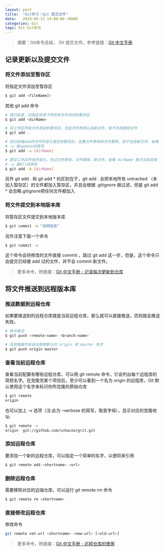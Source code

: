 ```yaml
---
layout: post
title:  "Git学习：Git 提交文件"
date:   2019-09-13 14:00:00 +0800
categories: Git
tags: Git Git命令
---
```


> 摘要：Git命令总结， Git 提交文件。参考链接：[Git 中文手册](https://git-reference.readthedocs.io/zh_CN/latest/)

## 记录更新以及提交文件

### 将文件添加至暂存区

将指定文件添加至暂存区
```sh
$ git add <fileName]>
```

其他 git add 命令
```sh
# 递归目录，将指定目录下的所有文件添加到暂存区
$ git add <dirName>

# 将工作区所有文件添加到暂存区，包括文件修改以及新文件，但不包括删除文件
$ git add .

# 将已经被add的文件的变化提交到暂存区，包裹文件修改和文件删除，但不包括新文件。省略 dirName 表示当前目录
# -u 是update的简写
$ git add -u [dirName]

# 提交工作区所有的变化，包过文件修改，文件删除，新文件。省略 dirName 表示当前目录
# -u 是All的简写
$ git add -A [dirName]
```

另外 git add . 和 git add * 的区别在于，git add . 会把本地所有 untracked （未加入暂存区）的文件都加入暂存区，并且会根据 .gitignore 做过滤，但是 git add * 会忽略.gitignore把任何文件都加入

### 将文件提交到本地版本库

将暂存区文件提交到本地版本库
```sh
$ git commit -m "说明信息"
```

另外注意下面一个命令
```sh
$ git commit -a
```

这个命令会将修改的文件直接 commit ，跳过 git add 这一步，但是，这个命令只会提交已经被 add 过的文件，并不会 commit 新文件。

> 更多命令，附链接：[Git 中文手册 - 记录每次更新到仓库](https://git-reference.readthedocs.io/zh_CN/latest/Git-Basics/Recording-Changes-to-the-Repository/)

## 将文件推送到远程版本库

### 推送数据到远程仓库

如果要推送到的远程仓库就是当前远程仓库，那么就可以直接推送，否则就会推送失败。

```sh
# 命令格式
$ git push <remote-name> <branch-name>

# 克克隆操作会自动使用默认的 origin 和 master 名字
$ git push origin master
```

### 查看当前远程仓库

查看当前配置有哪些远程仓库，可以用 git remote 命令，它会列出每个远程库的简短名字。在克隆完某个项目后，至少可以看到一个名为 origin 的远程库，Git 默认使用这个名字来标识你所克隆的原始仓库
```sh
$ git remote
origin
```

也可以加上 -v 选项（注:此为 –verbose 的简写，取首字母），显示对应的克隆地址:
```sh
$ git remote -v
origin  git://github.com/schacon/grit.git
```

### 添加远程仓库

要添加一个新的远程仓库，可以指定一个简单的名字，以便将来引用
```sh
$ git remote add <shortname> <url>
```

### 删除远程仓库

需要移除对应的远端仓库，可以运行 git remote rm 命令
```sh
$ git remote rm <shortname>
```

### 直接修改远程仓库

修改命令
```sh
git remote set-url <shortname> <new-url> [<old-url>]
```

> 更多命令，附链接：[Git 中文手册 - 远程仓库的使用](https://git-reference.readthedocs.io/zh_CN/latest/Git-Basics/Working-with-Remotes/)